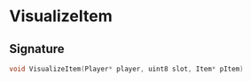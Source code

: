 # VisualizeItem

## Signature

```cpp
void VisualizeItem(Player* player, uint8 slot, Item* pItem)
```
